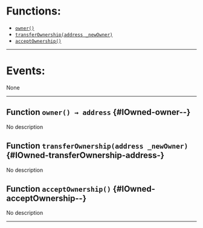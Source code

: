 

# Functions:
- [`owner()`](#IOwned-owner--)
- [`transferOwnership(address _newOwner)`](#IOwned-transferOwnership-address-)
- [`acceptOwnership()`](#IOwned-acceptOwnership--)

---

# Events:
None

---

## Function `owner() → address` {#IOwned-owner--}
No description
## Function `transferOwnership(address _newOwner)` {#IOwned-transferOwnership-address-}
No description
## Function `acceptOwnership()` {#IOwned-acceptOwnership--}
No description

---

